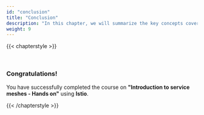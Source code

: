 ```yaml
---
id: "conclusion"
title: "Conclusion"
description: "In this chapter, we will summarize the key concepts covered in the course and discuss next steps for further learning."
weight: 9
---
```


{{< chapterstyle >}}

<br />

### Congratulations!

  You have successfully completed the course on **"Introduction to service meshes - Hands on"** using **Istio**.

{{< /chapterstyle >}}
